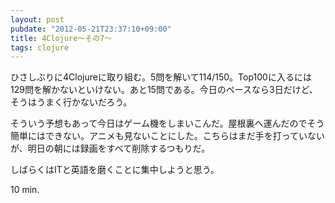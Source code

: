 ```yaml
---
layout: post
pubdate: "2012-05-21T23:37:10+09:00"
title: 4Clojure〜その7〜
tags: clojure
---
```

ひさしぶりに4Clojureに取り組む。5問を解いて114/150。Top100に入るには129問を解かないといけない。あと15問である。今日のペースなら3日だけど、そうはうまく行かないだろう。

そういう予想もあって今日はゲーム機をしまいこんだ。屋根裏へ運んだのでそう簡単にはできない。アニメも見ないことにした。こちらはまだ手を打っていないが、明日の朝には録画をすべて削除するつもりだ。

しばらくはITと英語を磨くことに集中しようと思う。

10 min.
